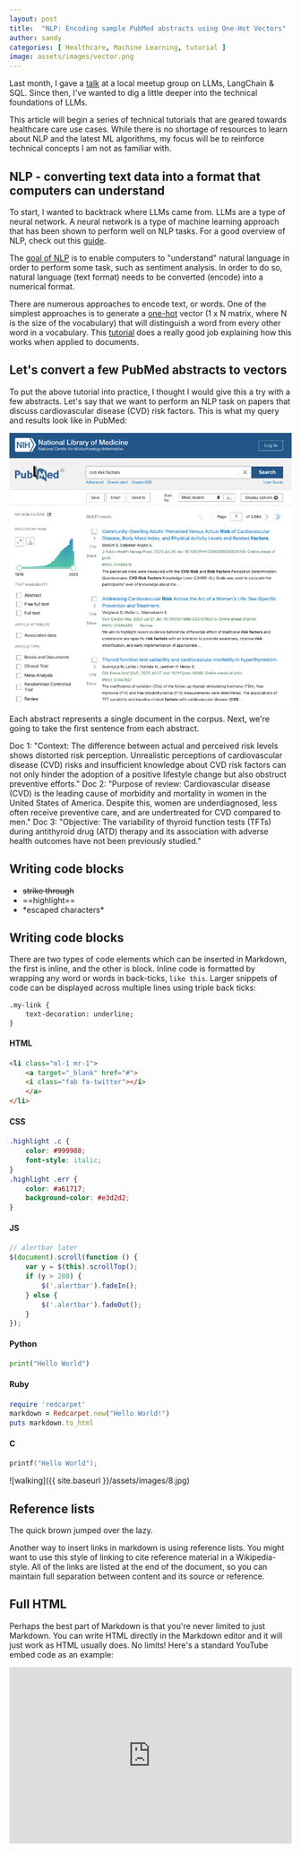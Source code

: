 ```yaml
---
layout: post
title:  "NLP: Encoding sample PubMed abstracts using One-Hot Vectors"
author: sandy
categories: [ Healthcare, Machine Learning, tutorial ]
image: assets/images/vector.png
---
```


Last month, I gave a [talk](https://www.meetup.com/new-jersey-sql-data-platform-user-group/events/294231326/) at a local meetup group 
on LLMs, LangChain & SQL.  Since then, I've wanted to dig a little deeper into the technical foundations of LLMs.

This article will begin a series of technical tutorials that are geared towards healthcare care use cases.  While there is no shortage of resources to learn about NLP and the latest ML algorithms, my focus will be to reinforce technical concepts I am not as familiar with.


## NLP - converting text data into a format that computers can understand

To start, I wanted to backtrack where LLMs came from.  LLMs are a type of neural network.  A neural network is a type of machine learning approach that has been shown to perform well on NLP tasks.  For a good overview of NLP, check out this [guide](https://www.deeplearning.ai/resources/natural-language-processing).

The [goal of NLP](https://web.stanford.edu/class/cs224n/readings/cs224n-2019-notes01-wordvecs1.pdf) is to enable computers to "understand" natural language in order to perform some task, such as sentiment analysis.  In order to do so, natural language (text format) needs to be converted (encode) into a numerical format.

There are numerous approaches to encode text, or words.  One of the simplest approaches is to generate a [one-hot](https://en.wikipedia.org/wiki/One-hot) vector (1 x N matrix, where N is the size of the vocabulary) that will distinguish a word from every other word in a vocabulary.  This [tutorial](https://gyan-mittal.com/nlp-ai-ml/nlp-word-encoding-by-one-hot-encoding/) does a really good job explaining how this works when applied to documents.   

## Let's convert a few PubMed abstracts to vectors

To put the above tutorial into practice, I thought I would give this a try with a few abstracts.  Let's say that we want to perform an NLP task on papers that discuss cardiovascular disease (CVD) risk factors.  This is what my query and results look like in PubMed:

![PubMed](/assets/images/2023-07-28_PubMed.png)

Each abstract represents a single document in the corpus.  Next, we're going to take the first sentence from each abstract.

Doc 1: "Context: The difference between actual and perceived risk levels shows distorted risk perception. Unrealistic perceptions of cardiovascular disease (CVD) risks and insufficient knowledge about CVD risk factors can not only hinder the adoption of a positive lifestyle change but also obstruct preventive efforts."
Doc 2: "Purpose of review: Cardiovascular disease (CVD) is the leading cause of morbidity and mortality in women in the United States of America. Despite this, women are underdiagnosed, less often receive preventive care, and are undertreated for CVD compared to men."
Doc 3: "Objective: The variability of thyroid function tests (TFTs) during antithyroid drug (ATD) therapy and its association with adverse health outcomes have not been previously studied."



## Writing code blocks

+ ~~strike through~~
+ ==highlight==
+ \*escaped characters\*


## Writing code blocks

There are two types of code elements which can be inserted in Markdown, the first is inline, and the other is block. Inline code is formatted by wrapping any word or words in back-ticks, `like this`. Larger snippets of code can be displayed across multiple lines using triple back ticks:

```
.my-link {
    text-decoration: underline;
}
```

#### HTML

```html
<li class="ml-1 mr-1">
    <a target="_blank" href="#">
    <i class="fab fa-twitter"></i>
    </a>
</li>
```

#### CSS

```css
.highlight .c {
    color: #999988;
    font-style: italic; 
}
.highlight .err {
    color: #a61717;
    background-color: #e3d2d2; 
}
```

#### JS

```js
// alertbar later
$(document).scroll(function () {
    var y = $(this).scrollTop();
    if (y > 280) {
        $('.alertbar').fadeIn();
    } else {
        $('.alertbar').fadeOut();
    }
});
```

#### Python

```python
print("Hello World")
```

#### Ruby

```ruby
require 'redcarpet'
markdown = Redcarpet.new("Hello World!")
puts markdown.to_html
```

#### C

```c
printf("Hello World");
```




![walking]({{ site.baseurl }}/assets/images/8.jpg)

## Reference lists

The quick brown jumped over the lazy.

Another way to insert links in markdown is using reference lists. You might want to use this style of linking to cite reference material in a Wikipedia-style. All of the links are listed at the end of the document, so you can maintain full separation between content and its source or reference.

## Full HTML

Perhaps the best part of Markdown is that you're never limited to just Markdown. You can write HTML directly in the Markdown editor and it will just work as HTML usually does. No limits! Here's a standard YouTube embed code as an example:

<p><iframe style="width:100%;" height="315" src="https://www.youtube.com/embed/Cniqsc9QfDo?rel=0&amp;showinfo=0" frameborder="0" allowfullscreen></iframe></p>
